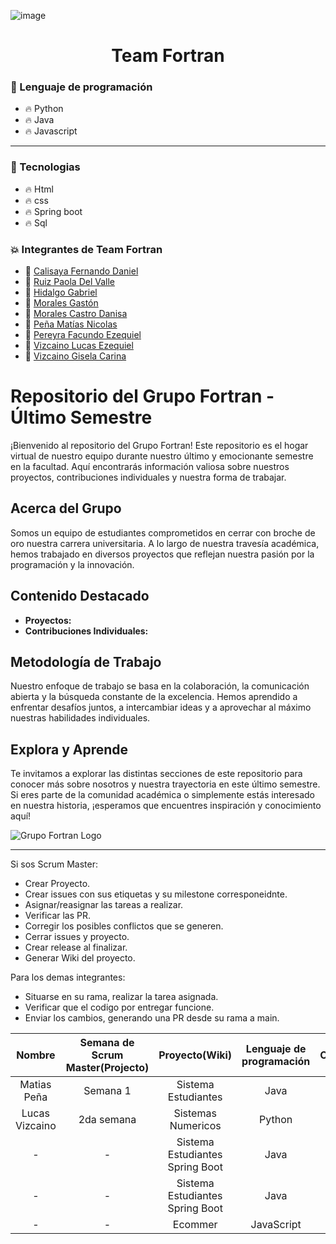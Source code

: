 ![image](https://github.com/CodeSystem2022/Team-Fortran-Cuarto-Semestre-2023/assets/112833803/8e3e1f57-674e-44ea-bcb8-462742c2f63e)<div id="header" align="center">
    <h1 align="center">
        Team Fortran
    </h1>
</div>

### :page_with_curl: Lenguaje de programación

- :fire: Python
- :fire: Java
- :fire: Javascript

---

### :page_with_curl: Tecnologias

- :fire: Html
- :fire: css
- :fire: Spring boot 
- :fire: Sql

### :collision: Integrantes de Team Fortran

- :star2: [Calisaya Fernando Daniel](https://github.com/califerdan)
- :star2: [Ruiz Paola Del Valle](https://github.com/pao2134)
- :star2: [Hidalgo Gabriel](https://github.com/HidoGG) 
- :star2: [Morales Gastón](https://avatars.githubusercontent.com/u/100379618?s=64&v=4)
- :star2: [Morales Castro Danisa](https://github.com/danisa-morales) 
- :star2: [Peña Matías Nicolas](https://avatars.githubusercontent.com/u/112669826?s=64&v=4)
- :star2: [Pereyra Facundo Ezequiel](https://github.com/facundoPereyra07) 
- :star2: [Vizcaino Lucas Ezequiel](https://avatars.githubusercontent.com/u/112833803?s=64&v=4)
- :star2: [Vizcaino Gisela Carina](https://avatars.githubusercontent.com/u/111472242?s=64&v=4)

# Repositorio del Grupo Fortran - Último Semestre

¡Bienvenido al repositorio del Grupo Fortran! Este repositorio es el hogar virtual de nuestro equipo durante nuestro último y emocionante semestre en la facultad. Aquí encontrarás información valiosa sobre nuestros proyectos, contribuciones individuales y nuestra forma de trabajar.

## Acerca del Grupo

Somos un equipo de estudiantes comprometidos en cerrar con broche de oro nuestra carrera universitaria. A lo largo de nuestra travesía académica, hemos trabajado en diversos proyectos que reflejan nuestra pasión por la programación y la innovación.

## Contenido Destacado

- **Proyectos:** 
- **Contribuciones Individuales:** 

## Metodología de Trabajo

Nuestro enfoque de trabajo se basa en la colaboración, la comunicación abierta y la búsqueda constante de la excelencia. Hemos aprendido a enfrentar desafíos juntos, a intercambiar ideas y a aprovechar al máximo nuestras habilidades individuales.

## Explora y Aprende

Te invitamos a explorar las distintas secciones de este repositorio para conocer más sobre nosotros y nuestra trayectoria en este último semestre. Si eres parte de la comunidad académica o simplemente estás interesado en nuestra historia, ¡esperamos que encuentres inspiración y conocimiento aquí!


![Grupo Fortran Logo](logo.png)

---

Si sos Scrum Master:

- Crear Proyecto.
- Crear issues con sus etiquetas y su milestone corresponeidnte.
- Asignar/reasignar las tareas a realizar.
- Verificar las PR.
- Corregir los posibles conflictos que se generen.
- Cerrar issues y proyecto.
- Crear release al finalizar.
- Generar Wiki del proyecto.

Para los demas integrantes:

- Situarse en su rama, realizar la tarea asignada.
- Verificar que el codigo por entregar funcione.
- Enviar los cambios, generando una PR desde su rama a main.


| Nombre | Semana de Scrum Master(Projecto) | Proyecto(Wiki) | Lenguaje de programación | Observación |
|:---:|:---:|:---:|:---:|:---:|
| Matias Peña | Semana 1 | Sistema Estudiantes | Java | - |
| Lucas Vizcaino | 2da semana | Sistemas Numericos | Python |  -  |
|   -  |  -  | Sistema Estudiantes Spring Boot | Java |   -  |
|   -  |  -  | Sistema Estudiantes Spring Boot | Java |   -  |
|   -  |  -  | Ecommer | JavaScript |   -  |

